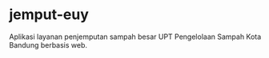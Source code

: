 # jemput-euy
Aplikasi layanan penjemputan sampah besar UPT Pengelolaan Sampah Kota Bandung berbasis web.
